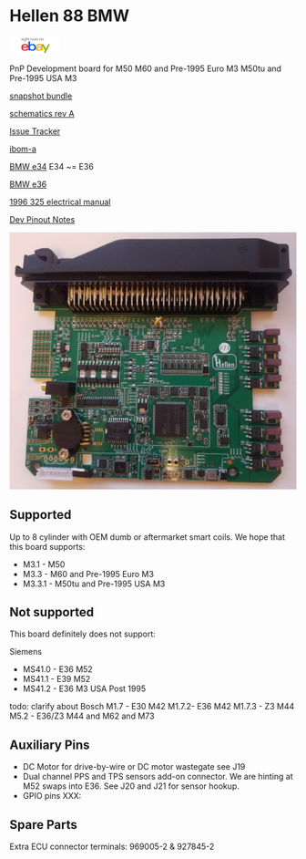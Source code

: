 # Hellen 88 BMW

<a href="https://www.ebay.com/itm/334235601464"><img src="Images/ebay_gen_button.gif"></a>

PnP Development board for M50
M60 and Pre-1995 Euro M3
M50tu and Pre-1995 USA M3

[snapshot bundle](https://gerefi.com/build_server/gerefi_bundle_hellen88bmw.zip)

[schematics rev A](Hardware/Hellen/hellen88bmw-a-schematic.pdf)

[Issue Tracker](https://github.com/gerefi/hellen88bmw-issues)

[ibom-a](https://gerefi.com/docs/ibom/hellen88bmw-a-ibom.html)

[BMW e34](BMW-e34) E34 ~= E36

[BMW e36](BMW-e36)

[1996 325 electrical manual](https://github.com/gerefi/gerefi_documentation/blob/master/OEM-Docs/Bmw/1994_e36/1996%20BMW%20318is-c%20-%20320i%20-%20325i-c%20-%20328i-c%20%20Electrical%20Troubleshooting%20Manual.pdf)

[Dev Pinout Notes](https://docs.google.com/spreadsheets/d/1OiEaak7TElKwF-fXWvl9Dk-fD84a0NENe6lOwhXiOe4/)

![x](Hardware/Hellen/hellen88bmw-rev-a-assembled.jpg)

## Supported

Up to 8 cylinder with OEM dumb or aftermarket smart coils. We hope that this board supports:

* M3.1 - M50
* M3.3 - M60 and Pre-1995 Euro M3
* M3.3.1 - M50tu and Pre-1995 USA M3

## Not supported

This board definitely does not support:

Siemens

* MS41.0 - E36 M52
* MS41.1 - E39 M52
* MS41.2 - E36 M3 USA Post 1995

todo: clarify about
Bosch
M1.7 - E30 M42
M1.7.2- E36 M42
M1.7.3 - Z3 M44
M5.2 - E36/Z3 M44 and M62 and M73

## Auxiliary Pins

* DC Motor for drive-by-wire or DC motor wastegate see J19
* Dual channel PPS and TPS sensors add-on connector. We are hinting at M52 swaps into E36. See J20 and J21 for sensor hookup.
* GPIO pins XXX:

## Spare Parts

Extra ECU connector terminals: 969005-2 & 927845-2
